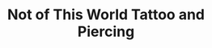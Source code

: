 ---
title: "Not of This World Tattoo and Piercing"
url: /stone-mountain/not-of-this-world-tattoo-and-piercing/
shop: tattoo
---